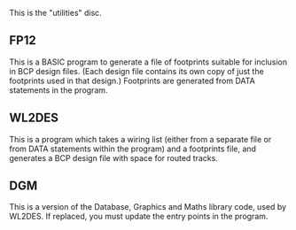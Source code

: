 This is the "utilities" disc.

## FP12 ##

This is a BASIC program to generate a file of footprints suitable for inclusion in BCP design files.  (Each design file contains its own copy of just the
footprints used in that design.)  Footprints are generated from DATA statements in the program.



## WL2DES ##

This is a program which takes a wiring list  (either from a separate file or from DATA statements within the program)  and a footprints file, and generates
a BCP design file with space for routed tracks.

## DGM ##

This is a version of the Database, Graphics and Maths library code, used by WL2DES.  If replaced, you must update the entry points in the program.
